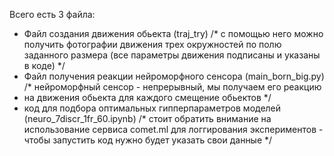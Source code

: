 Всего есть 3 файла:
 - Файл создания движения обьекта (traj_try) /* с помощью него можно получить фотографии движения
  трех окружностей по полю заданного размера (все параметры движения подписаны и указаны в коде) */
 - Файл получения реакции нейроморфного сенсора (main_born_big.py) /* нейроморфный сенсор - непрерывный, мы получаем его реакцию
 - на движения обьекта для каждого смещение обьектов */
 - код для подбора оптимальных гипперпараметров моделей (neuro_7discr_1fr_60.ipynb) /* стоит обратить внимание на использование сервиса comet.ml для логгирования экспериментов - чтобы запустить код нужно будет указать свои данные */
